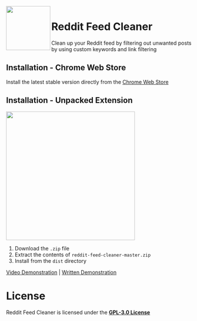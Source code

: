 <img width="120" height="120" align="left" style="float: left" src="https://i.imgur.com/fOelTOl.png">

# Reddit Feed Cleaner
Clean up your Reddit feed by filtering out unwanted posts by using custom keywords and link filtering

## Installation - Chrome Web Store
Install the latest stable version directly from the [Chrome Web Store](https://chromewebstore.google.com/detail/reddit-feed-cleaner/lfeekbkgfbkkkcokfdhdekcgpjjfajai)

## Installation - Unpacked Extension
<img width=350 style="align: center" src="https://i.imgur.com/RBUP2pE.png">

1. Download the `.zip` file
2. Extract the contents of `reddit-feed-cleaner-master.zip`
3. Install from the `dist` directory

[Video Demonstration](https://www.youtube.com/watch?v=hIRX1dpfqHc) | [Written Demonstration](https://developer.chrome.com/docs/extensions/mv3/getstarted/development-basics/#load-unpacked)

# License
Reddit Feed Cleaner is licensed under the **[GPL-3.0 License](./LICENSE)**